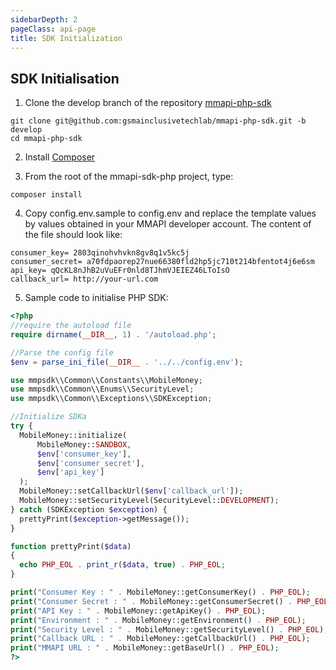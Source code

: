 ```yaml
---
sidebarDepth: 2
pageClass: api-page
title: SDK Initialization
---
```


## SDK Initialisation

1. Clone the develop branch of the repository <a href="https://github.com/gsmainclusivetechlab/mmapi-php-sdk" target="_blank">mmapi-php-sdk</a>

```shell
git clone git@github.com:gsmainclusivetechlab/mmapi-php-sdk.git -b develop
cd mmapi-php-sdk
```

2. Install <a href="https://getcomposer.org/download/" target="_blank">Composer</a>

3. From the root of the <span class="highlight">mmapi-sdk-php</span> project, type:

```shell
composer install
```

4. Copy <span class="highlight">config.env.sample</span> to <span class="highlight">config.env</span> and replace the template values by values obtained in your MMAPI
developer account. The content of the file should look like:

```shell
consumer_key= 2803qinohvhvkn8gv8q1v5kc5j
consumer_secret= a70fdpaorep27nue66380fld2hp5jc710t214bfentot4j6e6sm
api_key= qQcKL8nJhB2uVuEFr0nld8TJhmVJEIEZ46LToIsO
callback_url= http://your-url.com
```

5. Sample code to initialise PHP SDK:

```php
<?php
//require the autoload file
require dirname(__DIR__, 1) . '/autoload.php';

//Parse the config file
$env = parse_ini_file(__DIR__ . '../../config.env');

use mmpsdk\\Common\\Constants\\MobileMoney;
use mmpsdk\\Common\\Enums\\SecurityLevel;
use mmpsdk\\Common\\Exceptions\\SDKException;

//Initialize SDKa
try {
  MobileMoney::initialize(
      MobileMoney::SANDBOX,
      $env['consumer_key'],
      $env['consumer_secret'],
      $env['api_key']
  );
  MobileMoney::setCallbackUrl($env['callback_url']);
  MobileMoney::setSecurityLevel(SecurityLevel::DEVELOPMENT);
} catch (SDKException $exception) {
  prettyPrint($exception->getMessage());
}

function prettyPrint($data)
{
  echo PHP_EOL . print_r($data, true) . PHP_EOL;
}

print("Consumer Key : " . MobileMoney::getConsumerKey() . PHP_EOL);
print("Consumer Secret : " . MobileMoney::getConsumerSecret() . PHP_EOL);
print("API Key : " . MobileMoney::getApiKey() . PHP_EOL);
print("Environment : " . MobileMoney::getEnvironment() . PHP_EOL);
print("Security Level : " . MobileMoney::getSecurityLevel() . PHP_EOL);
print("Callback URL : " . MobileMoney::getCallbackUrl() . PHP_EOL);
print("MMAPI URL : " . MobileMoney::getBaseUrl() . PHP_EOL);
?>
```